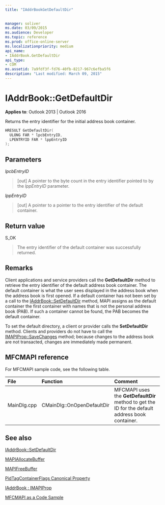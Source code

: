 ```yaml
---
title: "IAddrBookGetDefaultDir"
 
 
manager: soliver
ms.date: 03/09/2015
ms.audience: Developer
ms.topic: reference
ms.prod: office-online-server
ms.localizationpriority: medium
api_name:
- IAddrBook.GetDefaultDir
api_type:
- COM
ms.assetid: 7a9fdf3f-fd76-40fb-8217-967c6efba5f6
description: "Last modified: March 09, 2015"
---
```


# IAddrBook::GetDefaultDir

  
  
**Applies to**: Outlook 2013 | Outlook 2016 
  
Returns the entry identifier for the initial address book container.
  
```cpp
HRESULT GetDefaultDir(
  ULONG FAR * lpcbEntryID,
  LPENTRYID FAR * lppEntryID
);
```

## Parameters

 _lpcbEntryID_
  
> [out] A pointer to the byte count in the entry identifier pointed to by the  _lppEntryID_ parameter. 
    
 _lppEntryID_
  
> [out] A pointer to a pointer to the entry identifier of the default container.
    
## Return value

S_OK 
  
> The entry identifier of the default container was successfully returned.
    
## Remarks

Client applications and service providers call the **GetDefaultDir** method to retrieve the entry identifier of the default address book container. The default container is what the user sees displayed in the address book when the address book is first opened. If a default container has not been set by a call to the [IAddrBook::SetDefaultDir](iaddrbook-setdefaultdir.md) method, MAPI assigns as the default container the first container with names that is not the personal address book (PAB). If such a container cannot be found, the PAB becomes the default container. 
  
To set the default directory, a client or provider calls the **SetDefaultDir** method. Clients and providers do not have to call the [IMAPIProp::SaveChanges](imapiprop-savechanges.md) method; because changes to the address book are not transacted, changes are immediately made permanent. 
  
## MFCMAPI reference

For MFCMAPI sample code, see the following table.
  
|**File**|**Function**|**Comment**|
|:-----|:-----|:-----|
|MainDlg.cpp  <br/> |CMainDlg::OnOpenDefaultDir  <br/> |MFCMAPI uses the **GetDefaultDir** method to get the ID for the default address book container.  <br/> |
   
## See also



[IAddrBook::SetDefaultDir](iaddrbook-setdefaultdir.md)
  
[MAPIAllocateBuffer](mapiallocatebuffer.md)
  
[MAPIFreeBuffer](mapifreebuffer.md)
  
[PidTagContainerFlags Canonical Property](pidtagcontainerflags-canonical-property.md)
  
[IAddrBook : IMAPIProp](iaddrbookimapiprop.md)


[MFCMAPI as a Code Sample](mfcmapi-as-a-code-sample.md)

